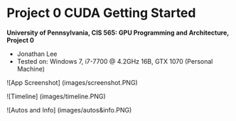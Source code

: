 Project 0 CUDA Getting Started
====================

**University of Pennsylvania, CIS 565: GPU Programming and Architecture, Project 0**

* Jonathan Lee
* Tested on: Windows 7, i7-7700 @ 4.2GHz 16B, GTX 1070 (Personal Machine)

![App Screenshot]
(images/screenshot.PNG)

![Timeline]
(images/timeline.PNG)

![Autos and Info]
(images/autos&info.PNG)